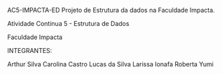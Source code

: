 AC5-IMPACTA-ED
Projeto de Estrutura da dados na Faculdade Impacta.

Atividade Continua 5 - Estrutura de Dados

Faculdade Impacta

INTEGRANTES:

Arthur Silva
Carolina Castro
Lucas da Silva
Larissa Ionafa
Roberta Yumi
